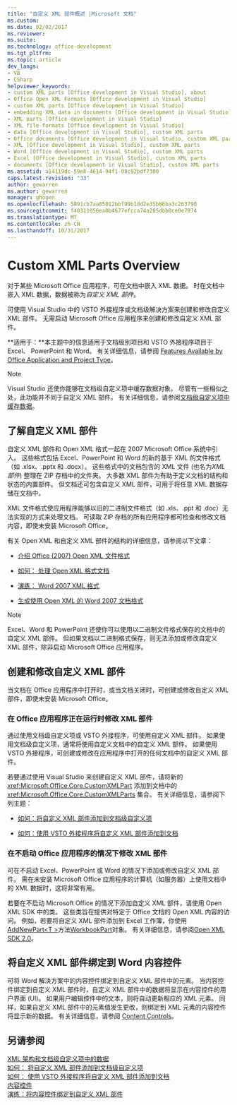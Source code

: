 ```yaml
---
title: "自定义 XML 部件概述 |Microsoft 文档"
ms.custom: 
ms.date: 02/02/2017
ms.reviewer: 
ms.suite: 
ms.technology: office-development
ms.tgt_pltfrm: 
ms.topic: article
dev_langs:
- VB
- CSharp
helpviewer_keywords:
- custom XML parts [Office development in Visual Studio], about
- Office Open XML Formats [Office development in Visual Studio]
- custom XML parts [Office development in Visual Studio]
- embedding XML data in documents [Office development in Visual Studio]
- XML parts [Office development in Visual Studio]
- XML file formats [Office development in Visual Studio]
- data [Office development in Visual Studio], custom XML parts
- Office documents [Office development in Visual Studio, custom XML parts
- XML [Office development in Visual Studio], custom XML parts
- Word [Office development in Visual Studio], custom XML parts
- Excel [Office development in Visual Studio], custom XML parts
- documents [Office development in Visual Studio], custom XML parts
ms.assetid: a14119dc-59e8-4614-94f1-08c92bdf7300
caps.latest.revision: "33"
author: gewarren
ms.author: gewarren
manager: ghogen
ms.openlocfilehash: 5891cb7aa85012bbf99b1dd2e35b86ba3c263790
ms.sourcegitcommit: f40311056ea0b4677efcca74a285dbb0ce0e7974
ms.translationtype: MT
ms.contentlocale: zh-CN
ms.lasthandoff: 10/31/2017
---
```

# <a name="custom-xml-parts-overview"></a>Custom XML Parts Overview
  对于某些 Microsoft Office 应用程序，可在文档中嵌入 XML 数据。 时在文档中嵌入 XML 数据，数据被称为*自定义 XML 部件*。  
  
 可使用 Visual Studio 中的 VSTO 外接程序或文档级解决方案来创建和修改自定义 XML 部件。 无需启动 Microsoft Office 应用程序来创建和修改自定义 XML 部件。  
  
 **适用于：**本主题中的信息适用于文档级别项目和 VSTO 外接程序项目于 Excel、 PowerPoint 和 Word。 有关详细信息，请参阅 [Features Available by Office Application and Project Type](../vsto/features-available-by-office-application-and-project-type.md)。  
  
> [!NOTE]  
>  Visual Studio 还使你能够在文档级自定义项中缓存数据对象。 尽管有一些相似之处，此功能并不同于自定义 XML 部件。 有关详细信息，请参阅[文档级自定义项中缓存数据](../vsto/cached-data-in-document-level-customizations.md)。  
  
## <a name="understanding-custom-xml-parts"></a>了解自定义 XML 部件  
 自定义 XML 部件和 Open XML 格式一起在 2007 Microsoft Office 系统中引入。 这些格式包括 Excel、PowerPoint 和 Word 的新的基于 XML 的文件格式（如 .xlsx、.pptx 和 .docx）。 这些格式中的文档包含的 XML 文件 (也名为*XML 部件*) 整理在 ZIP 存档中的文件夹。 大多数 XML 部件为有助于定义文档的结构和状态的内置部件。 但文档还可包含自定义 XML 部件，可用于将任意 XML 数据存储在文档中。  
  
 XML 文件格式使应用程序能够以旧的二进制文件格式（如 .xls、.ppt 和 .doc）无法实现的方式来处理文档。 可读取 ZIP 存档的所有应用程序都可检查和修改文档内容，即使未安装 Microsoft Office。  
  
 有关 Open XML 和自定义 XML 部件的结构的详细信息，请参阅以下文章：  
  
-   [介绍 Office (2007) Open XML 文件格式](http://msdn.microsoft.com/en-us/96018532-f62c-4da7-bbff-16b96a483fbf)  
  
-   [如何： 处理 Open XML 格式文档](http://msdn.microsoft.com/en-us/c989d4e2-053d-4e1f-83be-257c608b343f)  
  
-   [演练： Word 2007 XML 格式](http://msdn.microsoft.com/en-us/fc1afcb2-27fb-4608-9f29-11b7bd23ea4a)  
  
-   [生成使用 Open XML 的 Word 2007 文档格式](http://msdn.microsoft.com/en-us/59a46f4e-5a5a-4dac-86e5-7dfd43330766)  
  
> [!NOTE]  
>  Excel、Word 和 PowerPoint 还使你可以使用以二进制文件格式保存的文档中的自定义 XML 部件。 但如果文档以二进制格式保存，则无法添加或修改自定义 XML 部件，除非启动 Microsoft Office 应用程序。  
  
## <a name="creating-and-modifying-custom-xml-parts"></a>创建和修改自定义 XML 部件  
 当文档在 Office 应用程序中打开时，或当文档关闭时，可创建或修改自定义 XML 部件，即使未安装 Microsoft Office。  
  
### <a name="modifying-xml-parts-while-the-office-application-is-running"></a>在 Office 应用程序正在运行时修改 XML 部件  
 通过使用文档级自定义项或 VSTO 外接程序，可使用自定义 XML 部件。 如果使用文档级自定义项，通常将使用自定义文档中的自定义 XML 部件。 如果使用 VSTO 外接程序，可创建或修改在应用程序中打开的任何文档中的自定义 XML 部件。  
  
 若要通过使用 Visual Studio 来创建自定义 XML 部件，请将新的 <xref:Microsoft.Office.Core.CustomXMLPart> 添加到文档中的 <xref:Microsoft.Office.Core.CustomXMLParts> 集合。 有关详细信息，请参阅下列主题：  
  
-   [如何：将自定义 XML 部件添加到文档级自定义项](../vsto/how-to-add-custom-xml-parts-to-document-level-customizations.md)  
  
-   [如何：使用 VSTO 外接程序将自定义 XML 部件添加到文档](../vsto/how-to-add-custom-xml-parts-to-documents-by-using-vsto-add-ins.md)  
  
### <a name="modifying-xml-parts-without-starting-the-office-application"></a>在不启动 Office 应用程序的情况下修改 XML 部件  
 可在不启动 Excel、PowerPoint 或 Word 的情况下添加或修改自定义 XML 部件。 需在未安装 Microsoft Office 应用程序的计算机（如服务器）上使用文档中的 XML 数据时，这将非常有用。  
  
 若要在不启动 Microsoft Office 的情况下添加自定义 XML 部件，请使用 Open XML SDK 中的类。 这些类旨在提供对特定于 Office 文档的 Open XML 内容的访问。 例如，若要将自定义 XML 部件添加到 Excel 工作簿，你使用[AddNewPart\<T >](http://msdn.microsoft.com/en-us/47c348c0-77ab-a504-5097-bcd6a213921a)方法[WorkbookPart](http://msdn.microsoft.com/en-us/d011e6f4-77dd-d02d-66ef-dc4a9e7b26f2)对象。 有关详细信息，请参阅[Open XML SDK 2.0](http://msdn.microsoft.com/en-us/f6a9ae68-7989-4208-97f5-3c945137a0ab)。  
  
## <a name="binding-custom-xml-parts-to-word-content-controls"></a>将自定义 XML 部件绑定到 Word 内容控件  
 可将 Word 解决方案中的内容控件绑定到自定义 XML 部件中的元素。 当内容控件绑定到自定义 XML 部件时，自定义 XML 部件中的数据将显示在内容控件的用户界面 (UI)。 如果用户编辑控件中的文本，则将自动更新相应的 XML 元素。 同样，如果自定义 XML 部件中的元素值发生更改，则绑定到 XML 元素的内容控件将显示新的数据。 有关详细信息，请参阅 [Content Controls](../vsto/content-controls.md)。  
  
## <a name="see-also"></a>另请参阅  
 [XML 架构和文档级自定义项中的数据](../vsto/xml-schemas-and-data-in-document-level-customizations.md)   
 [如何： 将自定义 XML 部件添加到文档级自定义项](../vsto/how-to-add-custom-xml-parts-to-document-level-customizations.md)   
 [如何： 使用 VSTO 外接程序将自定义 XML 部件添加到文档](../vsto/how-to-add-custom-xml-parts-to-documents-by-using-vsto-add-ins.md)   
 [内容控件](../vsto/content-controls.md)   
 [演练：将内容控件绑定到自定义 XML 部件](../vsto/walkthrough-binding-content-controls-to-custom-xml-parts.md)  
  
  